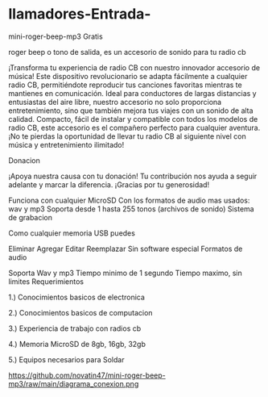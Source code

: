 # llamadores-Entrada-
mini-roger-beep-mp3 Gratis

roger beep o tono de salida, es un accesorio de sonido para tu radio cb

¡Transforma tu experiencia de radio CB con nuestro innovador accesorio de música! Este dispositivo revolucionario se adapta fácilmente a cualquier radio CB, permitiéndote reproducir tus canciones favoritas mientras te mantienes en comunicación. Ideal para conductores de largas distancias y entusiastas del aire libre, nuestro accesorio no solo proporciona entretenimiento, sino que también mejora tus viajes con un sonido de alta calidad. Compacto, fácil de instalar y compatible con todos los modelos de radio CB, este accesorio es el compañero perfecto para cualquier aventura. ¡No te pierdas la oportunidad de llevar tu radio CB al siguiente nivel con música y entretenimiento ilimitado!

Donacion

¡Apoya nuestra causa con tu donación! Tu contribución nos ayuda a seguir adelante y marcar la diferencia. ¡Gracias por tu generosidad!

Funciona con cualquier MicroSD
Con los formatos de audio mas usados: wav y mp3
Soporta desde 1 hasta 255 tonos (archivos de sonido)
Sistema de grabacion

Como cualquier memoria USB puedes

Eliminar
Agregar
Editar
Reemplazar
Sin software especial
Formatos de audio

Soporta Wav y mp3
Tiempo minimo de 1 segundo
Tiempo maximo, sin limites
Requerimientos

1.) Conocimientos basicos de electronica

2.) Conocimientos basicos de computacion

3.) Experiencia de trabajo con radios cb

4.) Memoria MicroSD de 8gb, 16gb, 32gb

5.) Equipos necesarios para Soldar

https://github.com/novatin47/mini-roger-beep-mp3/raw/main/diagrama_conexion.png

